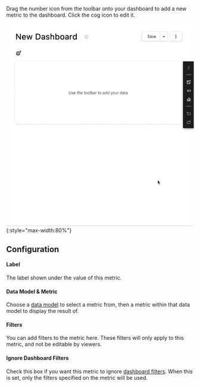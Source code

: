 Drag the number icon from the toolbar onto your dashboard to add a new metric
to the dashboard. Click the cog icon to edit it.

![Adding metric to dashboard](imgs/add-metric.gif){:style="max-width:80%"}

## Configuration

#### Label

The label shown under the value of this metric.

#### Data Model & Metric

Choose a [data model](../data-modeling/Data-Models-Overview.md) to select a metric from, then a metric within that data
model to display the result of.

#### Filters

You can add filters to the metric here. These filters will only apply
to this metric, and not be editable by viewers.

#### Ignore Dashboard Filters

Check this box if you want this metric to ignore
[dashboard filters](Filters.md). When this is set, only the filters specified
on the metric will be used.
